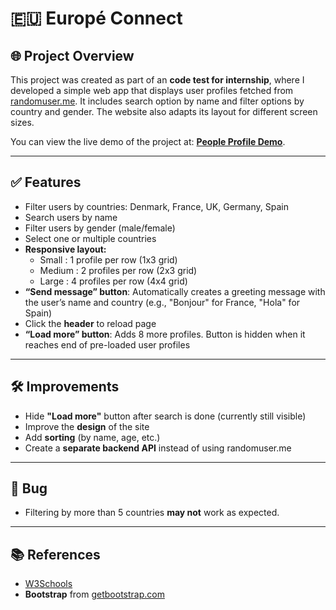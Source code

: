 # 🇪🇺 **Europé Connect** 

## 🌐 **Project Overview**

This project was created as part of an **code test for internship**, where I developed a simple web app that displays user profiles fetched from [randomuser.me](https://randomuser.me). 
It includes search option by name and filter options by country and gender. The website also adapts its layout for different screen sizes.

You can view the live demo of the project at: [**People Profile Demo**](https://hani-kristiansson.github.io/People-profile/).

---

## ✅ **Features**

- Filter users by countries: Denmark, France, UK, Germany, Spain
- Search users by name
- Filter users by gender (male/female)
- Select one or multiple countries
- **Responsive layout:**
  - Small : 1 profile per row (1x3 grid)
  - Medium : 2 profiles per row (2x3 grid)
  - Large : 4 profiles per row (4x4 grid)
- **“Send message” button**: Automatically creates a greeting message with the user’s name and country (e.g., "Bonjour" for France, "Hola" for Spain)
- Click the **header** to reload page
- **“Load more” button**: Adds 8 more profiles. Button is hidden when it reaches end of pre-loaded user profiles

---

## 🛠 **Improvements**

- Hide **"Load more"** button after search is done (currently still visible)
- Improve the **design** of the site
- Add **sorting** (by name, age, etc.)
- Create a **separate backend API** instead of using randomuser.me

---

## 🐞 **Bug** 

- Filtering by more than 5 countries **may not** work as expected.

---

## 📚 **References**

- [W3Schools](https://www.w3schools.com)
- **Bootstrap** from [getbootstrap.com](https://getbootstrap.com)
